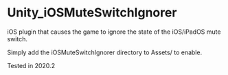 # Unity_iOSMuteSwitchIgnorer
iOS plugin that causes the game to ignore the state of the iOS/iPadOS mute switch.


Simply add the iOSMuteSwitchIgnorer directory to Assets/ to enable.


Tested in 2020.2
